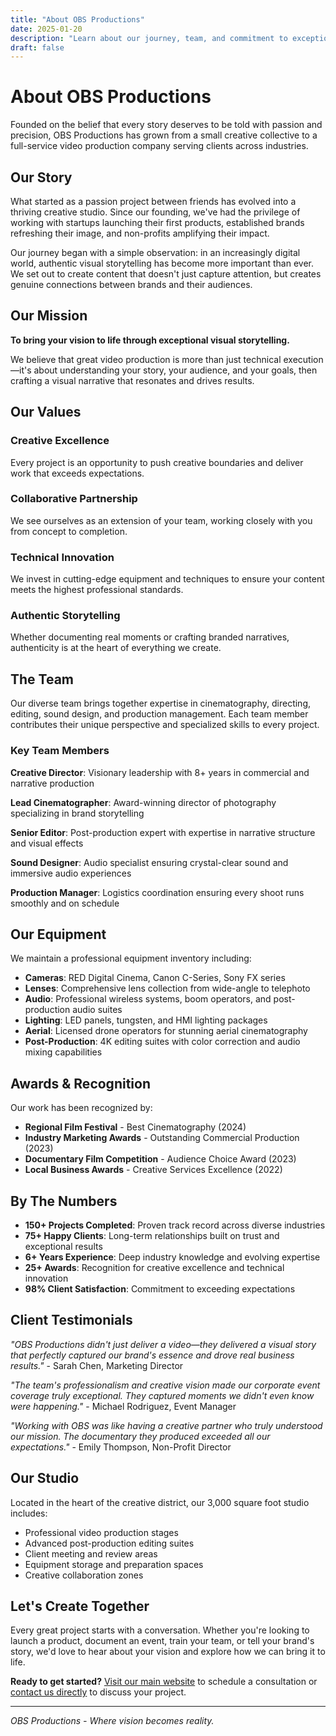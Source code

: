 ```yaml
---
title: "About OBS Productions"
date: 2025-01-20
description: "Learn about our journey, team, and commitment to exceptional visual storytelling."
draft: false
---
```


# About OBS Productions

Founded on the belief that every story deserves to be told with passion and precision, OBS Productions has grown from a small creative collective to a full-service video production company serving clients across industries.

## Our Story

What started as a passion project between friends has evolved into a thriving creative studio. Since our founding, we've had the privilege of working with startups launching their first products, established brands refreshing their image, and non-profits amplifying their impact.

Our journey began with a simple observation: in an increasingly digital world, authentic visual storytelling has become more important than ever. We set out to create content that doesn't just capture attention, but creates genuine connections between brands and their audiences.

## Our Mission

**To bring your vision to life through exceptional visual storytelling.**

We believe that great video production is more than just technical execution—it's about understanding your story, your audience, and your goals, then crafting a visual narrative that resonates and drives results.

## Our Values

### Creative Excellence
Every project is an opportunity to push creative boundaries and deliver work that exceeds expectations.

### Collaborative Partnership  
We see ourselves as an extension of your team, working closely with you from concept to completion.

### Technical Innovation
We invest in cutting-edge equipment and techniques to ensure your content meets the highest professional standards.

### Authentic Storytelling
Whether documenting real moments or crafting branded narratives, authenticity is at the heart of everything we create.

## The Team

Our diverse team brings together expertise in cinematography, directing, editing, sound design, and production management. Each team member contributes their unique perspective and specialized skills to every project.

### Key Team Members

**Creative Director**: Visionary leadership with 8+ years in commercial and narrative production

**Lead Cinematographer**: Award-winning director of photography specializing in brand storytelling

**Senior Editor**: Post-production expert with expertise in narrative structure and visual effects

**Sound Designer**: Audio specialist ensuring crystal-clear sound and immersive audio experiences

**Production Manager**: Logistics coordination ensuring every shoot runs smoothly and on schedule

## Our Equipment

We maintain a professional equipment inventory including:

- **Cameras**: RED Digital Cinema, Canon C-Series, Sony FX series
- **Lenses**: Comprehensive lens collection from wide-angle to telephoto
- **Audio**: Professional wireless systems, boom operators, and post-production audio suites
- **Lighting**: LED panels, tungsten, and HMI lighting packages
- **Aerial**: Licensed drone operators for stunning aerial cinematography
- **Post-Production**: 4K editing suites with color correction and audio mixing capabilities

## Awards & Recognition

Our work has been recognized by:
- **Regional Film Festival** - Best Cinematography (2024)
- **Industry Marketing Awards** - Outstanding Commercial Production (2023)
- **Documentary Film Competition** - Audience Choice Award (2023)
- **Local Business Awards** - Creative Services Excellence (2022)

## By The Numbers

- **150+ Projects Completed**: Proven track record across diverse industries
- **75+ Happy Clients**: Long-term relationships built on trust and exceptional results
- **6+ Years Experience**: Deep industry knowledge and evolving expertise
- **25+ Awards**: Recognition for creative excellence and technical innovation
- **98% Client Satisfaction**: Commitment to exceeding expectations

## Client Testimonials

*"OBS Productions didn't just deliver a video—they delivered a visual story that perfectly captured our brand's essence and drove real business results."* - Sarah Chen, Marketing Director

*"The team's professionalism and creative vision made our corporate event coverage truly exceptional. They captured moments we didn't even know were happening."* - Michael Rodriguez, Event Manager

*"Working with OBS was like having a creative partner who truly understood our mission. The documentary they produced exceeded all our expectations."* - Emily Thompson, Non-Profit Director

## Our Studio

Located in the heart of the creative district, our 3,000 square foot studio includes:
- Professional video production stages
- Advanced post-production editing suites  
- Client meeting and review areas
- Equipment storage and preparation spaces
- Creative collaboration zones

## Let's Create Together

Every great project starts with a conversation. Whether you're looking to launch a product, document an event, train your team, or tell your brand's story, we'd love to hear about your vision and explore how we can bring it to life.

**Ready to get started?** [Visit our main website](../../frontend/index.html) to schedule a consultation or [contact us directly](../contact/) to discuss your project.

---

*OBS Productions - Where vision becomes reality.*